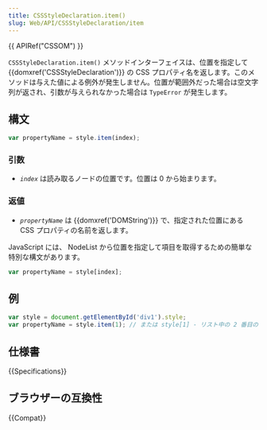 ```yaml
---
title: CSSStyleDeclaration.item()
slug: Web/API/CSSStyleDeclaration/item
---
```

{{ APIRef("CSSOM") }}

`CSSStyleDeclaration.item()` メソッドインターフェイスは、位置を指定して {{domxref('CSSStyleDeclaration')}} の CSS プロパティ名を返します。このメソッドは与えた値による例外が発生しません。位置が範囲外だった場合は空文字列が返され、引数が与えられなかった場合は `TypeError` が発生します。

## 構文

```js
var propertyName = style.item(index);
```

### 引数

- _`index`_ は読み取るノードの位置です。位置は 0 から始まります。

### 返値

- _`propertyName`_ は {{domxref('DOMString')}} で、指定された位置にある CSS プロパティの名前を返します。

JavaScript には、 NodeList から位置を指定して項目を取得するための簡単な特別な構文があります。

```js
var propertyName = style[index];
```

## 例

```js
var style = document.getElementById('div1').style;
var propertyName = style.item(1); // または style[1] - リスト中の 2 番目のスタイルを返します
```

## 仕様書

{{Specifications}}

## ブラウザーの互換性

{{Compat}}

